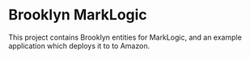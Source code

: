 Brooklyn MarkLogic
==================

This project contains Brooklyn entities for MarkLogic, and an example application which deploys it to to Amazon.
